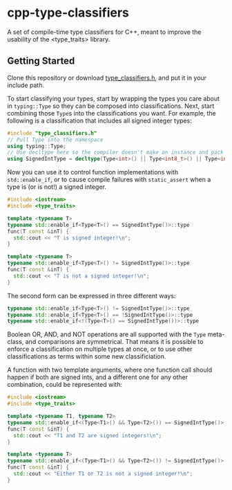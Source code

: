 # cpp-type-classifiers

A set of compile-time type classifiers for C++, meant to improve the usability of the &lt;type_traits> library.


## Getting Started

Clone this repository or download <a href="" download="raw/main/include/type_classifiers.h">type_classifiers.h</a>, and put it in your include path.

To start classifying your types, start by wrapping the types you care about in `typing::Type` so they can be composed into classifications.  Next, start combining those `Type`s into the classifications you want.  For example, the following is a classification that includes all signed integer types:

```cpp
#include "type_classifiers.h"
// Pull Type into the namespace
using typing::Type;
// Use decltype here so the compiler doesn't make an instance and pack it into your binary
using SignedIntType = decltype(Type<int>() || Type<int8_t>() || Type<int16_t>() || Type<int32_t>() || Type<int64_t>());
```

Now you can use it to control function implementations with `std::enable_if`, or to cause compile failures with `static_assert` when a type is (or is not!) a signed integer.

```cpp
#include <iostream>
#include <type_traits>

template <typename T>
typename std::enable_if<Type<T>() == SignedIntType()>::type
func(T const &inT) {
  std::cout << "T is signed integer!\n";
}

template <typename T>
typename std::enable_if<Type<T>() != SignedIntType()>::type
func(T const &inT) {
  std::cout << "T is not a signed integer!\n";
}
```

The second form can be expressed in three different ways:

```cpp
typename std::enable_if<Type<T>() != SignedIntType()>::type
typename std::enable_if<Type<T>() == !SignedIntType()>::type
typename std::enable_if<!(Type<T>() == SignedIntType())>::type
```

Boolean OR, AND, and NOT operations are all supported with the `Type` meta-class, and comparisons are symmetrical.  That means it is possible to enforce a classification on multiple types at once, or to use other classifications as terms within some new classificiation.

A function with two template arguments, where one function call should happen if both are signed ints, and a different one for any other combination, could be represented with:

```cpp
#include <iostream>
#include <type_traits>

template <typename T1, typename T2>
typename std::enable_if<(Type<T1>() && Type<T2>()) == SignedIntType()>::type
func(T const &inT) {
  std::cout << "T1 and T2 are signed integers!\n";
}

template <typename T>
typename std::enable_if<(Type<T1>() && Type<T2>()) != SignedIntType()>::type
func(T const &inT) {
  std::cout << "Either T1 or T2 is not a signed integer!\n";
}
```
